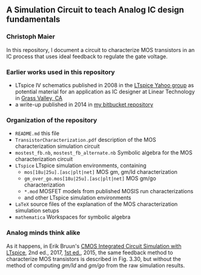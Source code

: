 ## A Simulation Circuit to teach Analog IC design fundamentals

### Christoph Maier

In this repository, I document a circuit to characterize MOS transistors 
in an IC process that uses ideal feedback to regulate the gate voltage.

### Earlier works used in this repository

* LTspice IV schematics published in 2008 in the [LTspice Yahoo group](https://groups.yahoo.com/neo/groups/LTspice/files/Badenke%20und%20Klee/) as potential material for an application as IC designer at Linear Technology in [Grass Valley, CA](https://youtu.be/oS8hG8FLUqc)
* a write-up published in 2014 in [my bitbucket repository](https://bitbucket.org/cmucsd/transistorcharacterization)

### Organization of the repository

* `README.md` this file
* `TransistorCharacterization.pdf` description of the MOS characterization simulation circuit
* `mostest_fb.nb`, `mostest_fb_alternate.nb` Symbolic algebra for the MOS characterization circuit
* `LTspice` LTspice simulation environments, containing
    * `mos[18u|25u].[asc|plt|net]` MOS gm, gm/Id characterization
    * `gm_over_go.mos[18u|25u].[asc|plt|net]` MOS gm/go characterization
    * `*.mod` MOSFET models from published MOSIS run characterizations
    * and other LTspice simulation environments
* `LaTeX` source files of the explanation of the MOS characterization simulation setups
* `mathematica` Workspaces for symbolic algebra

### Analog minds think alike

As it happens, in Erik Bruun's [CMOS Integrated Circuit Simulation with LTspice](https://bookboon.com/en/cmos-integrated-circuit-simulation-with-ltspice-ebook), 2nd ed., 2017, [1st ed.](https://badl.army.mil.bd/files/frontend/ebook/document/Ebook_file_170312115252.pdf), 2015, the same feedback method to characterize MOS transistors is described in Fig. 3.30, but without the method of computing *gm/Id* and *gm/go* from the raw simulation results.